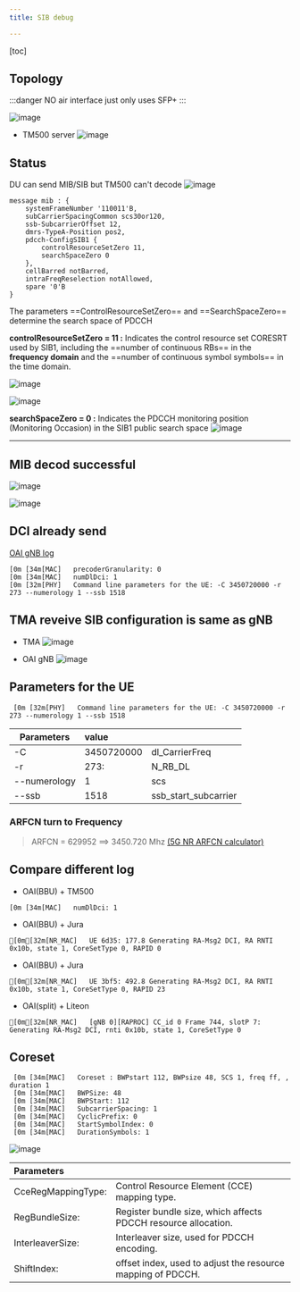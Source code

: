 ```yaml
---
title: SIB debug

---
```


[toc]
## Topology
:::danger
NO air interface just only uses SFP+
:::

![image](https://hackmd.io/_uploads/S1_e-R2Jyg.png)

- TM500 server
![image](https://hackmd.io/_uploads/r1vWb0ny1g.png)

## Status

DU can send MIB/SIB but TM500 can't decode
![image](https://hackmd.io/_uploads/r1JY6v5kyg.png)

```bash=
message mib : {
    systemFrameNumber '110011'B,
    subCarrierSpacingCommon scs30or120,
    ssb-SubcarrierOffset 12,
    dmrs-TypeA-Position pos2,
    pdcch-ConfigSIB1 {
        controlResourceSetZero 11,
        searchSpaceZero 0
    },
    cellBarred notBarred,
    intraFreqReselection notAllowed,
    spare '0'B
}
```
The parameters ==ControlResourceSetZero== and ==SearchSpaceZero== determine the search space of PDCCH

**controlResourceSetZero = 11 :** Indicates the control resource set CORESRT used by SIB1, including the ==number of continuous RBs== in the **frequency domain** and the ==number of continuous symbol symbols== in the time domain.



![image](https://hackmd.io/_uploads/BJjxMr211x.png)

![image](https://hackmd.io/_uploads/ryW-8B3yJl.png)

**searchSpaceZero = 0 :** Indicates the PDCCH monitoring position (Monitoring Occasion) in the SIB1 public search space
![image](https://hackmd.io/_uploads/HJVBPL3yye.png)

---

## MIB decod successful
![image](https://hackmd.io/_uploads/SJx3uH3JJe.png)

![image](https://hackmd.io/_uploads/SklBFH2k1x.png)
## DCI already send
[OAI gNB log](https://drive.google.com/file/d/1Mq3mAr2wqqPEkzto4ZKNqgFz0tKleJYF/view?usp=sharing)
```c=
[0m [34m[MAC]   precoderGranularity: 0
[0m [34m[MAC]   numDlDci: 1
[0m [32m[PHY]   Command line parameters for the UE: -C 3450720000 -r 273 --numerology 1 --ssb 1518
```
## TMA reveive SIB configuration is same as gNB
- TMA
![image](https://hackmd.io/_uploads/B1tw7I2y1l.png)

- OAI gNB
![image](https://hackmd.io/_uploads/SJnLQ8n1Je.png)




## Parameters for the UE
```c=
 [0m [32m[PHY]   Command line parameters for the UE: -C 3450720000 -r 273 --numerology 1 --ssb 1518
```


| Parameters   | value      |                      |
| ------------ |:---------- |:-------------------- |
| -C           | 3450720000 | dl_CarrierFreq       |
| -r           | 273:       | N_RB_DL              |
| --numerology | 1          | scs                  |
| --ssb        | 1518       | ssb_start_subcarrier |


### ARFCN turn to Frequency

>ARFCN =  629952 ==> 3450.720 Mhz [(5G NR ARFCN calculator)](https://5g-tools.com/5g-nr-arfcn-calculator/)


## Compare different log
- OAI(BBU) + TM500
```c=
[0m [34m[MAC]   numDlDci: 1
```
- OAI(BBU) + Jura
```c=
[0m[32m[NR_MAC]   UE 6d35: 177.8 Generating RA-Msg2 DCI, RA RNTI 0x10b, state 1, CoreSetType 0, RAPID 0
```
- OAI(BBU) + Jura
```c=
[0m[32m[NR_MAC]   UE 3bf5: 492.8 Generating RA-Msg2 DCI, RA RNTI 0x10b, state 1, CoreSetType 0, RAPID 23
```
- OAI(split) + Liteon
```c=
[0m[32m[NR_MAC]   [gNB 0][RAPROC] CC_id 0 Frame 744, slotP 7: Generating RA-Msg2 DCI, rnti 0x10b, state 1, CoreSetType 0
```

## Coreset 
```c=
 [0m [34m[MAC]   Coreset : BWPstart 112, BWPsize 48, SCS 1, freq ff, , duration 1
 [0m [34m[MAC]   BWPSize: 48
 [0m [34m[MAC]   BWPStart: 112
 [0m [34m[MAC]   SubcarrierSpacing: 1
 [0m [34m[MAC]   CyclicPrefix: 0
 [0m [34m[MAC]   StartSymbolIndex: 0
 [0m [34m[MAC]   DurationSymbols: 1
```
![image](https://hackmd.io/_uploads/B1sblvn11x.png)



| Parameters         |                                                                |
|:------------------ | -------------------------------------------------------------- |
| CceRegMappingType: | Control Resource Element (CCE) mapping type.                   |
| RegBundleSize:     | Register bundle size, which affects PDCCH resource allocation. |
| InterleaverSize:   | Interleaver size, used for PDCCH encoding.                     |
| ShiftIndex:        | offset index, used to adjust the resource mapping of PDCCH.    |
